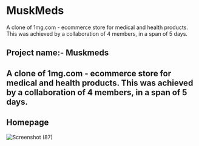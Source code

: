 # MuskMeds
A clone of 1mg.com - ecommerce store for medical and health products. This was achieved by a collaboration of 4 members, in a span of 5 days.
<h2>Project name:- Muskmeds<h2/>
<p>A clone of 1mg.com - ecommerce store for medical and health products. This was achieved by a collaboration of 4 members, in a span of 5 days.</p>

<h2>Homepage</h2>

![Screenshot (87)](https://user-images.githubusercontent.com/112633484/221768196-7671884c-acf6-45dd-8a89-466fa1dc0ab0.png)
